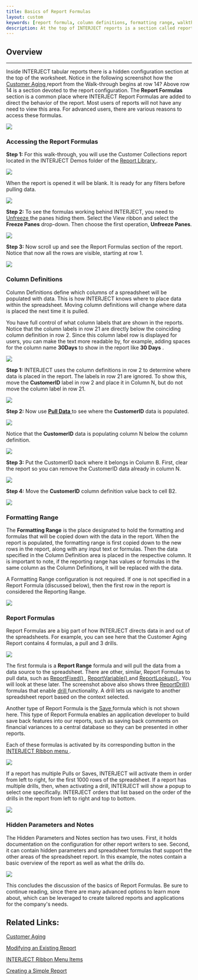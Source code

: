 ```yaml
---
title: Basics of Report Formulas
layout: custom
keywords: [report formula, column definitions, formatting range, walkthrough]
description: At the top of INTERJECT reports is a section called report formulas which handles the behavior of the report.
---
```


##  **Overview**
---
Inside INTERJECT tabular reports there is a hidden configuration section at the top of the worksheet. Notice in the following screenshot how the [ Customer Aging ](/wAbout/Customer-Aging.html) report from the Walk-through begins at row 14? Above row 14 is a section devoted to the report configuration. The **Report Formulas** section is a common place where INTERJECT Report Formulas are added to direct the behavior of the report. Most users of reports will not have any need to view this area. For advanced users, there are various reasons to access these formulas. 


![](/images/BasicsReportFormulas/image2017-6-15_15-27-28.png)

###  Accessing the Report Formulas 

**Step 1:** For this walk-through, you will use the Customer Collections report located in the INTERJECT Demos folder of the [ Report Library ](/wAbout/Report-Library-Basics.html). 

![](/images/BasicsReportFormulas/image2017-6-15_17-12-46.png)

When the report is opened it will be blank. It is ready for any filters before pulling data. 

![](/images/BasicsReportFormulas/image2017-6-21_15-6-49.png)

**Step 2:** To see the formulas working behind INTERJECT, you need to [ Unfreeze ](/wPortal/INTERJECT-Ribbon-Menu-Items.html#unfreeze) the panes hiding them. Select the View ribbon and select  the **Freeze Panes** drop-down. Then choose the first operation, **Unfreeze Panes**. 

![](/images/BasicsReportFormulas/image2017-6-21_17-55-57.png)

**Step 3:** Now scroll up and see the Report Formulas section of the report. Notice that now all the rows are visible, starting at row 1. 

![](/images/BasicsReportFormulas/image2017-6-22_10-32-17.png)

###  Column Definitions 

Column Definitions define which columns of a spreadsheet will be populated with data. This is how INTERJECT knows where to place data within the spreadsheet. Moving column definitions will change where data is placed the next time it is pulled. 

You have full control of what column labels that are shown in the reports. Notice that the column labels in row 21 are directly below the coinciding column definition in row 2. Since this column label row is displayed for users, you can make the text more readable by, for example, adding spaces for the column name **30Days** to show in the report like **30 Days** . 

![](/images/BasicsReportFormulas/image2017-6-22_11-4-25.png)

**Step 1:** INTERJECT uses the column definitions in row 2 to determine where data is placed in the report. The labels in row 21 are ignored. To show this, move the **CustomerID** label in row 2 and place it in Column N, but do not move the column label in row 21. 

![](/images/BasicsReportFormulas/image2017-6-22_11-43-17.png)

**Step 2:** Now use [ **Pull Data** ](/wGetStarted/INTERJECT-Ribbon-Menu-Items.html#pull-data)to see where the **CustomerID** data is populated. 

![](/images/BasicsReportFormulas/image2017-6-22_11-50-20.png)

Notice that the **CustomerID** data is populating column N below the column definition. 

![](/images/BasicsReportFormulas/image2017-6-22_11-55-57.png)

**Step 3:** Put the CustomerID back where it belongs in Column B. First, clear the report so you can remove the CustomerID data already in column N. 

![](/images/BasicsReportFormulas/image2017-7-3_8-15-19.png)

**Step 4:** Move the **CustomerID** column definition value back to cell B2. 

![](/images/BasicsReportFormulas/image2017-7-3_8-20-19.png)

###  Formatting Range

The **Formatting Range** is the place designated to hold the formatting and formulas that will be copied down with the data in the report. When the report is populated, the formatting range is first copied down to the new rows in the report, along with any input text or formulas. Then the data specified in the Column Definition area is placed in the respective column. It is important to note, if the reporting range has values or formulas in the same column as the Column Definitions, it will be replaced with the data. 

A Formatting Range configuration is not required. If one is not specified in a Report Formula (discussed below), then the first row in the report is considered the Reporting Range. 

![](/images/BasicsReportFormulas/image2017-7-3_8-24-58.png)   

###  Report Formulas 

Report Formulas are a big part of how INTERJECT directs data in and out of the spreadsheets. For example, you can see here that the Customer Aging Report contains 4 formulas, a pull and 3 drills. 

![](/images/BasicsReportFormulas/image2017-7-3_8-37-34.png)

The first formula is a **Report Range** formula and will pull the data from a data source to the spreadsheet. There are other, similar, Report Formulas to pull data, such as [ ReportFixed() ](/wIndex/ReportFixed.html) , [ ReportVariable() ](/wIndex/ReportVariable.html) and [ ReportLookup() ](/wIndex/ReportLookup.html) . You will look at these later. The screenshot above also shows three [ ReportDrill() ](/wIndex/ReportDrill.html) formulas that enable [ drill ](/wGetStarted/INTERJECT-Ribbon-Menu-Items.html#drill-on-data) functionality. A drill lets us navigate to another spreadsheet report based on the context selected. 

Another type of Report Formula is the [ Save ](/wGetStarted/INTERJECT-Ribbon-Menu-Items.html#save-data) formula which is not shown here. This type of Report Formula enables an application developer to build save back features into our reports, such as saving back comments on financial variances to a central database so they can be presented in other reports. 

Each of these formulas is activated by its corresponding button in the [ INTERJECT Ribbon menu ](/wGetStarted/INTERJECT-Ribbon-Menu-Items.html). 

<img class="img-modal" src="/images/BasicsReportFormulas/image2017-8-14_8-55-43.png" onclick="zoom_img(this)" />

If a report has multiple Pulls or Saves, INTERJECT will activate them in order from left to right, for the first 1000 rows of the spreadsheet. If a report has multiple drills, then, when activating a drill, INTERJECT will show a popup to select one specifically. INTERJECT orders that list based on the order of the drills in the report from left to right and top to bottom. 

<img class="img-modal" src="/images/BasicsReportFormulas/image2017-8-14_8-57-26.png" onclick="zoom_img(this)" />

###  Hidden Parameters and Notes 

The Hidden Parameters and Notes section has two uses. First, it holds documentation on the configuration for other report writers to see. Second, it can contain hidden parameters and spreadsheet formulas that support the other areas of the spreadsheet report. In this example, the notes contain a basic overview of the report as well as what the drills do. 

<img class="img-modal" src="/images/BasicsReportFormulas/image2017-8-23_17-18-50.png" onclick="zoom_img(this)" />

This concludes the discussion of the basics of Report Formulas. Be sure to continue reading, since there are many advanced options to learn more about, which can be leveraged to create tailored reports and applications for the company's needs. 

##  Related Links: 

[ Customer Aging ](Customer-Aging.html)

[ Modifying an Existing Report ](/wGetStarted/Modifying-an-Existing-Report.html)

[ INTERJECT Ribbon Menu Items ](INTERJECT-Ribbon-Menu-Items.html)

[ Creating a Simple Report ](/wGetStarted/Creating-a-Simple-Report.html)
